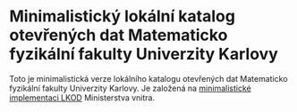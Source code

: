 # Minimalistický lokální katalog otevřených dat Matematicko fyzikální fakulty Univerzity Karlovy
Toto je minimalistická verze lokálního katalogu otevřených dat Matematicko fyzikální fakulty Univerzity Karlovy.
Je založená na [minimalistické implementaci LKOD](https://github.com/opendata-mvcr/lkod-min) Ministerstva vnitra.